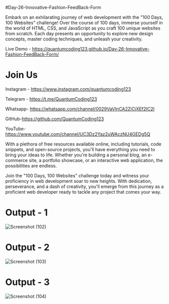 #Day-26-Innovative-Fashion-FeedBack-Form


Embark on an exhilarating journey of web development with the "100 Days, 100 Websites" challenge! Over the course of 100 days, immerse yourself in the world of HTML, CSS, and JavaScript as you craft 100 unique websites from scratch. Each day presents an opportunity to explore new design concepts, master coding techniques, and unleash your creativity.

Live Demo - https://quantumcoding123.github.io/Day-26-Innovative-Fashion-FeedBack-Form/

# Join Us

Instagram - https://www.instagram.com/quantumcoding123

Telegram - https://t.me/QuantumCoding123

Whatsapp- https://whatsapp.com/channel/0029VaVInCA2ZjCjXEf2IC2I

GitHub-https://github.com/QuantumCoding123

YouTube-https://www.youtube.com/channel/UC3Dz2Yaz2uWAczNU4GEDg5Q

With a plethora of free resources available online, including tutorials, code snippets, and open-source projects, you'll have everything you need to bring your ideas to life. Whether you're building a personal blog, an e-commerce site, a portfolio showcase, or an interactive web application, the possibilities are endless.

Join the "100 Days, 100 Websites" challenge today and witness your proficiency in web development soar to new heights. With dedication, perseverance, and a dash of creativity, you'll emerge from this journey as a proficient web developer ready to tackle any project that comes your way.

# Output - 1

 ![Screenshot (102)](https://github.com/QuantumCoding123/Day-26-Innovative-Fashion-FeedBack-Form/assets/166281221/6bf9bf2f-ef85-413b-affd-cb57a55abd93)

# Output - 2

![Screenshot (103)](https://github.com/QuantumCoding123/Day-26-Innovative-Fashion-FeedBack-Form/assets/166281221/965d33fe-f6aa-41c5-a608-2504c4a6a765)


# Output - 3

![Screenshot (104)](https://github.com/QuantumCoding123/Day-26-Innovative-Fashion-FeedBack-Form/assets/166281221/c9ec9f33-0d71-4c8c-b694-713b157b4ed6)





